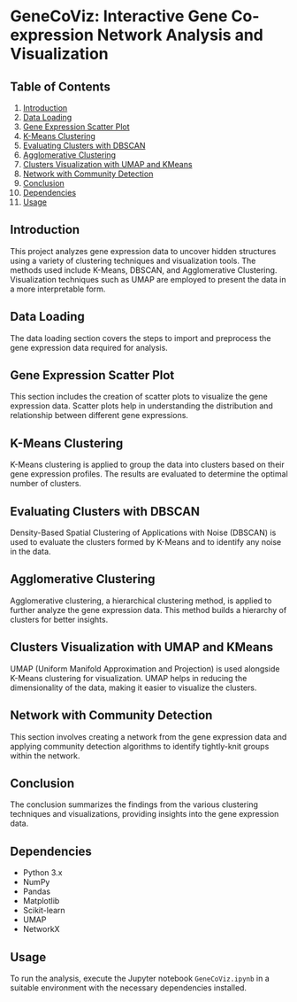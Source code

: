 # GeneCoViz: Interactive Gene Co-expression Network Analysis and Visualization

## Table of Contents
1. [Introduction](#introduction)
2. [Data Loading](#data-loading)
3. [Gene Expression Scatter Plot](#gene-expression-scatter-plot)
4. [K-Means Clustering](#k-means-clustering)
5. [Evaluating Clusters with DBSCAN](#evaluating-clusters-with-dbscan)
6. [Agglomerative Clustering](#agglomerative-clustering)
7. [Clusters Visualization with UMAP and KMeans](#clusters-visualization-with-umap-and-kmeans)
8. [Network with Community Detection](#network-with-community-detection)
9. [Conclusion](#conclusion)
10. [Dependencies](#dependencies)
11. [Usage](#usage)

## Introduction
This project analyzes gene expression data to uncover hidden structures using a variety of clustering techniques and visualization tools. The methods used include K-Means, DBSCAN, and Agglomerative Clustering. Visualization techniques such as UMAP are employed to present the data in a more interpretable form.

## Data Loading
The data loading section covers the steps to import and preprocess the gene expression data required for analysis.

## Gene Expression Scatter Plot
This section includes the creation of scatter plots to visualize the gene expression data. Scatter plots help in understanding the distribution and relationship between different gene expressions.

## K-Means Clustering
K-Means clustering is applied to group the data into clusters based on their gene expression profiles. The results are evaluated to determine the optimal number of clusters.

## Evaluating Clusters with DBSCAN
Density-Based Spatial Clustering of Applications with Noise (DBSCAN) is used to evaluate the clusters formed by K-Means and to identify any noise in the data.

## Agglomerative Clustering
Agglomerative clustering, a hierarchical clustering method, is applied to further analyze the gene expression data. This method builds a hierarchy of clusters for better insights.

## Clusters Visualization with UMAP and KMeans
UMAP (Uniform Manifold Approximation and Projection) is used alongside K-Means clustering for visualization. UMAP helps in reducing the dimensionality of the data, making it easier to visualize the clusters.

## Network with Community Detection
This section involves creating a network from the gene expression data and applying community detection algorithms to identify tightly-knit groups within the network.

## Conclusion
The conclusion summarizes the findings from the various clustering techniques and visualizations, providing insights into the gene expression data.

## Dependencies
- Python 3.x
- NumPy
- Pandas
- Matplotlib
- Scikit-learn
- UMAP
- NetworkX

## Usage
To run the analysis, execute the Jupyter notebook `GeneCoViz.ipynb` in a suitable environment with the necessary dependencies installed.
